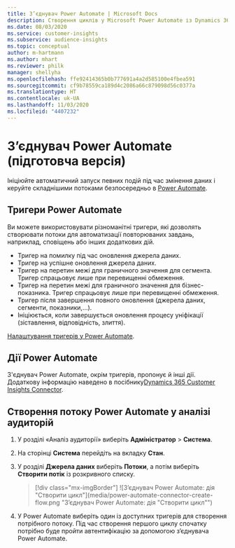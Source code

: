 ```yaml
---
title: З’єднувач Power Automate | Microsoft Docs
description: Створення циклів у Microsoft Power Automate із Dynamics 365 Customer Insights.
ms.date: 08/03/2020
ms.service: customer-insights
ms.subservice: audience-insights
ms.topic: conceptual
author: m-hartmann
ms.author: mhart
ms.reviewer: philk
manager: shellyha
ms.openlocfilehash: ffe92414365b0b777691a4a2d585100e4fbea591
ms.sourcegitcommit: cf9b78559ca189d4c2086a66c879098d56c0377a
ms.translationtype: HT
ms.contentlocale: uk-UA
ms.lasthandoff: 11/03/2020
ms.locfileid: "4407232"
---
```

# <a name="power-automate-connector-preview"></a>З’єднувач Power Automate (підготовча версія)

Ініціюйте автоматичний запуск певних подій під час змінення даних і керуйте складнішими потоками безпосередньо в [Power Automate](https://flow.microsoft.com/).

## <a name="power-automate-triggers"></a>Тригери Power Automate

Ви можете використовувати різноманітні тригери, які дозволять створювати потоки для автоматизації повторюваних завдань, наприклад, сповіщень або інших додаткових дій. 

- Тригер на помилку під час оновлення джерела даних. 
- Тригер на успішне оновлення джерела даних.
- Тригер на перетин межі для граничного значення для сегмента. Тригер спрацьовує лише при перевищенні обмеження.
- Тригер на перетин межі для граничного значення для бізнес-показника. Тригер спрацьовує лише при перевищенні обмеження.
- Тригер після завершення повного оновлення (джерела даних, сегменти, показники,...).
- Ініціюється, коли завершується оновлення процесу уніфікації (зіставлення, відповідність, злиття).

[Налаштування тригерів у Power Automate](https://flow.microsoft.com/connectors/shared_customerinsights/dynamics-365-customer-insights-connector/).

## <a name="power-automate-actions"></a>Дії Power Automate
З'єднувач Power Automate, окрім тригерів, пропонує й інші дії. Додаткову інформацію наведено в посібнику[Dynamics 365 Customer Insights Connector](https://docs.microsoft.com/connectors/customerinsights/).

## <a name="create-a-power-automate-flow-in-audience-insights"></a>Створення потоку Power Automate у аналізі аудиторій

1. У розділі «Аналіз аудиторії» виберіть **Адміністратор** > **Система**.

1. На сторінці **Система** перейдіть на вкладку **Стан**.

1. У розділі **Джерела даних** виберіть **Потоки**, а потім виберіть **Створити потік** із розкривного списку.
   > [!div class="mx-imgBorder"]
   > ![З’єднувач Power Automate: дія "Створити цикл"](media/power-automate-connector-create-flow.png "З’єднувач Power Automate: дія "Створити цикл"")

1. У Power Automate виберіть один із доступних тригерів для створення потрібного потоку. Під час створення першого циклу спочатку потрібно буде пройти автентифікацію за допомогою з’єднувача Power Automate.
